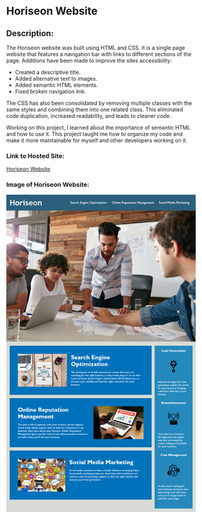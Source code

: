 # Horiseon Website

## Description:
The Horiseon website was built using HTML and CSS.  It is a single page website that features a navigation bar with links to different sections of the page.  Additions have been made to improve the sites accessibility:
- Created a descriptive title.
- Added alternative text to images.
- Added semantic HTML elements.
- Fixed broken navigation link.

The CSS has also been consolidated by removing multiple classes with the same styles and combining them into one related class.  This eliminated code duplication, increased readability, and leads to cleaner code.

Working on this project, I learned about the importance of semantic HTML and how to use it.  This project taught me how to organize my code and make it more maintainable for myself and other developers working on it.

### Link to Hosted Site:
[Horiseon Website](https://hjohnsick.github.io/Refactored-Horiseon-Website/)

### Image of Horiseon Website:
![Horiseon Website](./assets/images/01-html-css-git-homework-demo.png)
